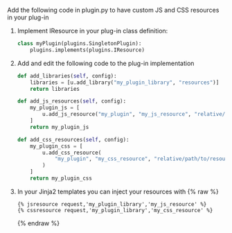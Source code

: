 Add the following code in plugin.py to have custom JS and CSS resources in your plug-in

1. Implement IResource in your plug-in class definition:

    ```python
    class myPlugin(plugins.SingletonPlugin):    
        plugins.implements(plugins.IResource)
    ```

    

2. Add and edit the following code to the plug-in implementation

    ```python
    def add_libraries(self, config):
        libraries = [u.add_library("my_plugin_library", "resources")]
        return libraries
    
    def add_js_resources(self, config):
        my_plugin_js = [
            u.add_js_resource("my_plugin", "my_js_resource", "relative/path/to/resources/my_js_resource.js", None)
        ]
        return my_plugin_js
    
    def add_css_resources(self, config):
        my_plugin_css = [
            u.add_css_resource(
                "my_plugin", "my_css_resource", "relative/path/to/resources/my_js_resource.css", None
            )
        ]
        return my_plugin_css
    ```

    

3. In your Jinja2 templates you can inject your resources with
    {% raw %}
    ```jinja2
    {% jsresource request,'my_plugin_library','my_js_resource' %}
    {% cssresource request,'my_plugin_library','my_css_resource' %}
    ```
    {% endraw %}